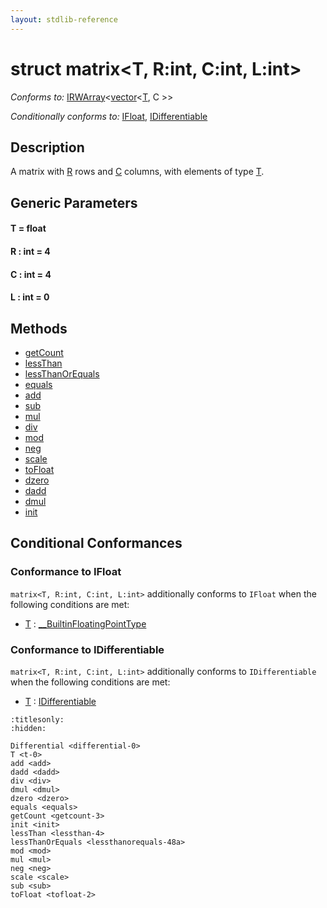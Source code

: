 ```yaml
---
layout: stdlib-reference
---
```


# struct matrix\<T, R:int, C:int, L:int\>

*Conforms to:* [IRWArray](../interfaces/irwarray-0123/index)\<[vector](../types/vector/index)\<[T](../types/vector/index#typeparam-T), C \>\>

*Conditionally conforms to:* [IFloat](../interfaces/ifloat-01/index), [IDifferentiable](../interfaces/idifferentiable-01/index)

## Description

A matrix with <span class='code'><a href="index#decl-R" class="code_var">R</a></span> rows and <span class='code'><a href="index#decl-C" class="code_var">C</a></span> columns, with elements of type <span class='code'><a href="" class="code_type">T</a></span>.


## Generic Parameters

####  <a id="typeparam-T"></a>T  = float
####  <a id="decl-R"></a>R  : int = 4
####  <a id="decl-C"></a>C  : int = 4
####  <a id="decl-L"></a>L  : int = 0

## Methods

* [getCount](../getcount-3)
* [lessThan](../lessthan-4)
* [lessThanOrEquals](../lessthanorequals-48a)
* [equals](../equals)
* [add](../add)
* [sub](../sub)
* [mul](../mul)
* [div](../div)
* [mod](../mod)
* [neg](../neg)
* [scale](../scale)
* [toFloat](../tofloat-2)
* [dzero](../dzero)
* [dadd](../dadd)
* [dmul](../dmul)
* [init](../init)

## Conditional Conformances

### Conformance to IFloat
`matrix<T, R:int, C:int, L:int>` additionally conforms to `IFloat` when the following conditions are met:

  * [T]() : [\_\_BuiltinFloatingPointType](../interfaces/0_builtinfloatingpointtype-029hm/index)
### Conformance to IDifferentiable
`matrix<T, R:int, C:int, L:int>` additionally conforms to `IDifferentiable` when the following conditions are met:

  * [T]() : [IDifferentiable](../interfaces/idifferentiable-01/index)

```{toctree}
:titlesonly:
:hidden:

Differential <differential-0>
T <t-0>
add <add>
dadd <dadd>
div <div>
dmul <dmul>
dzero <dzero>
equals <equals>
getCount <getcount-3>
init <init>
lessThan <lessthan-4>
lessThanOrEquals <lessthanorequals-48a>
mod <mod>
mul <mul>
neg <neg>
scale <scale>
sub <sub>
toFloat <tofloat-2>
```

